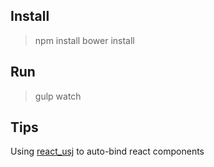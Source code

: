Install
-------

> npm install
> bower install

Run
---

> gulp watch


Tips
----

 Using [react_usj](https://github.com/reactjs/react-rails/blob/master/lib/assets/javascripts/react_ujs.js) to auto-bind react components

